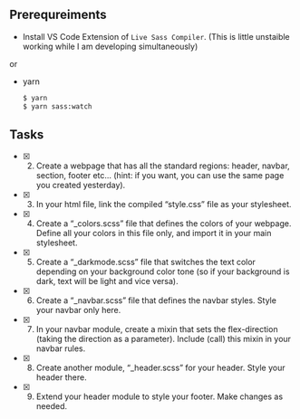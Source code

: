 ## Prerequreiments

- Install VS Code Extension of `Live Sass Compiler`.
  (This is little unstaible working while I am developing simultaneously)

or

- yarn

  ```zsh
  $ yarn
  $ yarn sass:watch
  ```

## Tasks

- [x] 2. Create a webpage that has all the standard regions: header, navbar, section, footer etc... (hint: if you want, you can use the same page you created yesterday).
- [x] 3. In your html file, link the compiled “style.css” file as your stylesheet.
- [x] 4. Create a “\_colors.scss” file that defines the colors of your webpage. Define all your colors in this file only, and import it in your main stylesheet.
- [x] 5. Create a “\_darkmode.scss” file that switches the text color depending on your background color tone (so if your background is dark, text will be light and vice versa).
- [x] 6. Create a “\_navbar.scss” file that defines the navbar styles. Style your navbar only here.
- [x] 7. In your navbar module, create a mixin that sets the flex-direction (taking the direction as a parameter). Include (call) this mixin in your navbar rules.
- [x] 8. Create another module, “\_header.scss” for your header. Style your header there.
- [x] 9. Extend your header module to style your footer. Make changes as needed.
